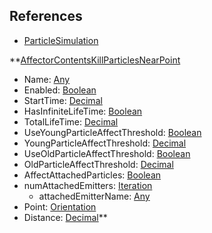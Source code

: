 ## References
  * [ParticleSimulation](RebellionParticleSimulation.md)

**[AffectorContentsKillParticlesNearPoint](RebellionAffectorContentsKillParticlesNearPoint.md)
  * Name: [Any](Any.md)
  * Enabled: [Boolean](Boolean.md)
  * StartTime: [Decimal](Decimal.md)
  * HasInfiniteLifeTime: [Boolean](Boolean.md)
  * TotalLifeTime: [Decimal](Decimal.md)
  * UseYoungParticleAffectThreshold: [Boolean](Boolean.md)
  * YoungParticleAffectThreshold: [Decimal](Decimal.md)
  * UseOldParticleAffectThreshold: [Boolean](Boolean.md)
  * OldParticleAffectThreshold: [Decimal](Decimal.md)
  * AffectAttachedParticles: [Boolean](Boolean.md)
  * numAttachedEmitters: [Iteration](Iteration.md)
    * attachedEmitterName: [Any](Any.md)
  * Point: [Orientation](Orientation.md)
  * Distance: [Decimal](Decimal.md)**
